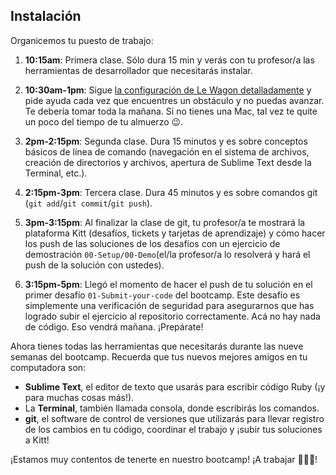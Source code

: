 ## Instalación

Organicemos tu puesto de trabajo:

1. **10:15am**: Primera clase. Sólo dura 15 min y verás con tu profesor/a las herramientas de desarrollador que necesitarás instalar.

2. **10:30am-1pm**: Sigue [la configuración de Le Wagon detalladamente](https://github.com/lewagon/setup) y pide ayuda cada vez que encuentres un obstáculo y no puedas avanzar. Te debería tomar toda la mañana. Si no tienes una Mac, tal vez te quite un poco del tiempo de tu almuerzo 😉.

3. **2pm-2:15pm**: Segunda clase. Dura 15 minutos y es sobre conceptos básicos de línea de comando (navegación en el sistema de archivos, creación de directorios y archivos, apertura de Sublime Text desde la Terminal, etc.).

4. **2:15pm-3pm**: Tercera clase. Dura 45 minutos y es sobre comandos git (`git add`/`git commit`/`git push`).

5. **3pm-3:15pm**: Al finalizar la clase de git, tu profesor/a te mostrará la plataforma Kitt (desafíos, tickets y tarjetas de aprendizaje) y cómo hacer los push de las soluciones de los desafíos con un ejercicio de demostración `00-Setup/00-Demo`(el/la profesor/a lo resolverá y hará el push de la solución con ustedes).

6. **3:15pm-5pm**: Llegó el momento de hacer el push de tu solución en el primer desafío `01-Submit-your-code` del bootcamp. Este desafío es simplemente una verificación de seguridad para asegurarnos que has logrado subir el ejercicio al repositorio correctamente.  Acá no hay nada de código. Eso vendrá mañana. ¡Prepárate!

Ahora tienes todas las herramientas que necesitarás durante las nueve semanas del bootcamp. Recuerda que tus nuevos mejores amigos en tu computadora son:

- **Sublime Text**, el editor de texto que usarás para escribir código Ruby (¡y para muchas cosas más!).
- La **Terminal**, también llamada consola, donde escribirás los comandos.
- **git**, el software de control de versiones que utilizarás para llevar registro de los cambios en tu código, coordinar el trabajo y ¡subir tus soluciones a Kitt!

¡Estamos muy contentos de tenerte en nuestro bootcamp! ¡A trabajar 🚀🚀🚀!
